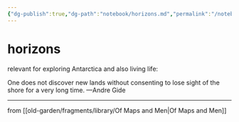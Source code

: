 ```yaml
---
{"dg-publish":true,"dg-path":"notebook/horizons.md","permalink":"/notebook/horizons/","created":"2025-08-18T23:12:51.555-04:00","updated":"2025-08-18T23:13:33.859-04:00"}
---
```



# horizons
relevant for exploring Antarctica and also living life:

One does not discover new lands without consenting to lose sight of the shore for a very long time. 
—Andre Gide

---
from [[old-garden/fragments/library/Of Maps and Men\|Of Maps and Men]]